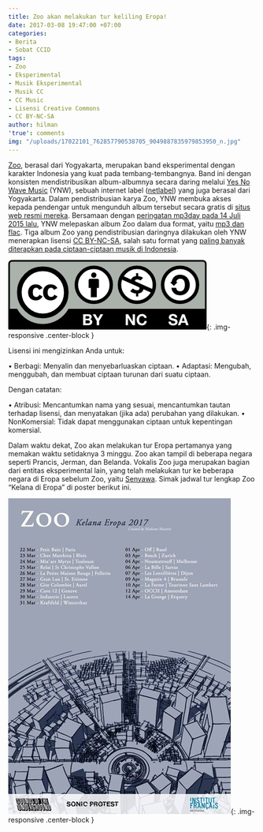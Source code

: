 ```yaml
---
title: Zoo akan melakukan tur keliling Eropa!
date: 2017-03-08 19:47:00 +07:00
categories:
- Berita
- Sobat CCID
tags:
- Zoo
- Eksperimental
- Musik Eksperimental
- Musik CC
- CC Music
- Lisensi Creative Commons
- CC BY-NC-SA
author: hilman
'true': comments
img: "/uploads/17022101_762857790538705_9049887835979853950_n.jpg"
---
```


[Zoo](https://www.facebook.com/zooindonesia/), berasal dari Yogyakarta, merupakan band eksperimental dengan karakter Indonesia yang kuat pada tembang-tembangnya. Band ini dengan konsisten mendistribusikan album-albumnya secara daring melalui [Yes No Wave Music](https://id.wikipedia.org/wiki/Yes_No_Wave_Music) (YNW), sebuah internet label ([netlabel](https://id.wikipedia.org/wiki/Netlabel)) yang juga berasal dari Yogyakarta. Dalam pendistribusian karya Zoo, YNW membuka akses kepada pendengar untuk mengunduh album tersebut secara gratis di [situs web resmi mereka](http://yesnowave.com/artist/zoo/). Bersamaan dengan [peringatan mp3day pada 14 Juli 2015 lalu](http://yesnowave.com/mp3-day-merayakan-20-tahun-lahirnya-mp3/), YNW melepaskan album Zoo dalam dua format, yaitu [mp3 dan flac](http://yesnowave.com/yesno081/). Tiga album Zoo yang pendistribusian daringnya dilakukan oleh YNW menerapkan lisensi [CC BY-NC-SA](https://creativecommons.org/licenses/by-nc-sa/4.0/), salah satu format yang [paling banyak diterapkan pada ciptaan-ciptaan musik di Indonesia](http://bit.do/CC12K).

![by-nc-sa-38d6f9.png](/uploads/by-nc-sa-38d6f9.png){: .img-responsive .center-block }

Lisensi ini mengizinkan Anda untuk:

•  Berbagi: Menyalin dan menyebarluaskan ciptaan. 
•  Adaptasi: Mengubah, menggubah, dan membuat ciptaan turunan dari suatu ciptaan. 

Dengan catatan: 

• Atribusi: Mencantumkan nama yang sesuai, mencantumkan tautan terhadap lisensi, dan menyatakan (jika ada) perubahan yang dilakukan.
•  NonKomersial: Tidak dapat menggunakan ciptaan untuk kepentingan komersial.

Dalam waktu dekat, Zoo akan melakukan tur Eropa pertamanya yang memakan waktu setidaknya 3 minggu. Zoo akan tampil di beberapa negara seperti Prancis, Jerman, dan Belanda. Vokalis Zoo juga merupakan bagian dari entitas eksperimental lain, yang telah melakukan tur ke beberapa negara di Eropa sebelum Zoo, yaitu [Senyawa](http://creativecommons.or.id/2016/05/koleksi-petites-planetes-senyawa-e2-80-a2-calling-the-new-gods-live-in-java-dengan-by-nc-sa-3-0/). Simak jadwal tur lengkap Zoo “Kelana di Eropa” di poster berikut ini.

![17022101_762857790538705_9049887835979853950_n.jpg](/uploads/17022101_762857790538705_9049887835979853950_n.jpg){: .img-responsive .center-block }
